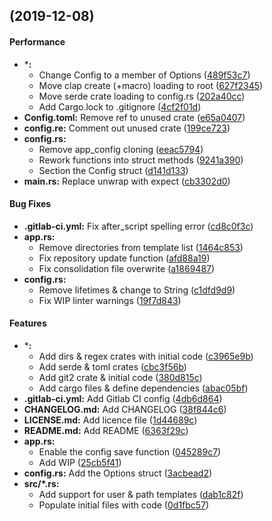 <a name=""></a>
##  (2019-12-08)


#### Performance

* ***:**
  *  Change Config to a member of Options ([489f53c7](489f53c7))
  *  Move clap create (+macro) loading to root ([627f2345](627f2345))
  *  Move serde crate loading to config.rs ([202a40cc](202a40cc))
  *  Add Cargo.lock to .gitignore ([4cf2f01d](4cf2f01d))
* **Config.toml:**  Remove ref to unused crate ([e65a0407](e65a0407))
* **config.re:**  Comment out unused crate ([199ce723](199ce723))
* **config.rs:**
  *  Remove app_config cloning ([eeac5794](eeac5794))
  *  Rework functions into struct methods ([9241a390](9241a390))
  *  Section the Config struct ([d141d133](d141d133))
* **main.rs:**  Replace unwrap with expect ([cb3302d0](cb3302d0))

#### Bug Fixes

* **.gitlab-ci.yml:**  Fix after_script spelling error ([cd8c0f3c](cd8c0f3c))
* **app.rs:**
  *  Remove directories from template list ([1464c853](1464c853))
  *  Fix repository update function ([afd88a19](afd88a19))
  *  Fix consolidation file overwrite ([a1869487](a1869487))
* **config.rs:**
  *  Remove lifetimes & change to String ([c1dfd9d9](c1dfd9d9))
  *  Fix WIP linter warnings ([19f7d843](19f7d843))

#### Features

* ***:**
  *  Add dirs & regex crates with initial code ([c3965e9b](c3965e9b))
  *  Add serde & toml crates ([cbc3f56b](cbc3f56b))
  *  Add git2 crate & initial code ([380d815c](380d815c))
  *  Add cargo files & define dependencies ([abac05bf](abac05bf))
* **.gitlab-ci.yml:**  Add Gitlab CI config ([4db6d864](4db6d864))
* **CHANGELOG.md:**  Add CHANGELOG ([38f844c6](38f844c6))
* **LICENSE.md:**  Add licence file ([1d44689c](1d44689c))
* **README.md:**  Add README ([6363f29c](6363f29c))
* **app.rs:**
  *  Enable the config save function ([045289c7](045289c7))
  *  Add WIP ([25cb5f41](25cb5f41))
* **config.rs:**  Add the Options struct ([3acbead2](3acbead2))
* **src/*.rs:**
  *  Add support for user & path templates ([dab1c82f](dab1c82f))
  *  Populate initial files with code ([0d1fbc57](0d1fbc57))
